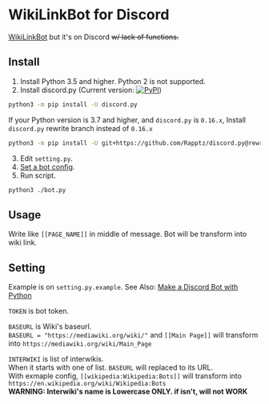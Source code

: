 WikiLinkBot for Discord
=======================
[WikiLinkBot](https://tools.wmflabs.org/wikilinkbot) but it's on Discord <strike>w/ lack of functions.</strike>

Install
-------
1. Install Python 3.5 and higher. Python 2 is not supported.
2. Install discord.py (Current version: [![PyPI](https://img.shields.io/pypi/v/discord.py.svg)](https://pypi.python.org/pypi/discord.py/))
```bash
python3 -m pip install -U discord.py
```

If your Python version is 3.7 and higher, and `discord.py` is `0.16.x`, Install `discord.py` rewrite branch instead of `0.16.x`
```bash
python3 -m pip install -U git+https://github.com/Rapptz/discord.py@rewrite#egg=discord.py
```
3. Edit `setting.py`.
4. [Set a bot config](#Setting).
5. Run script.
```bash
python3 ./bot.py
```

Usage
-----
Write like `[[PAGE_NAME]]` in middle of message. Bot will be transform into wiki link.

Setting
-------
Example is on `setting.py.example`.
See Also: [Make a Discord Bot with Python](https://www.devdungeon.com/content/make-discord-bot-python)

`TOKEN` is bot token.

`BASEURL` is Wiki's baseurl.<br>
`BASEURL = "https://mediawiki.org/wiki/"` and `[[Main Page]]` will transform into `https://mediawiki.org/wiki/Main_Page`

`INTERWIKI` is list of interwikis.<br>
When it starts with one of list. `BASEURL` will replaced to its URL.<br>
With exmaple config, `[[wikipedia:Wikipedia:Bots]]` will transform into `https://en.wikipedia.org/wiki/Wikipedia:Bots`<br>
**WARNING: Interwiki's name is Lowercase ONLY. if isn't, will not WORK**

